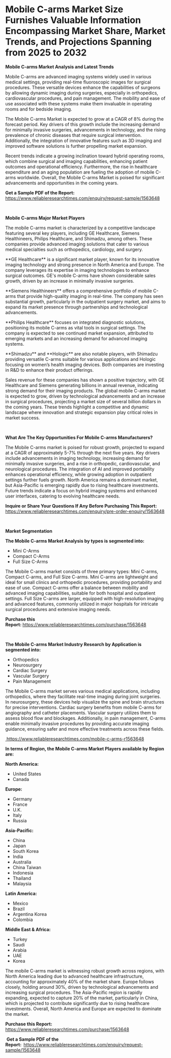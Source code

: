 <p><h1>Mobile C-arms Market Size Furnishes Valuable Information Encompassing Market Share, Market Trends, and Projections Spanning from 2025 to 2032</h1></p><p><strong>Mobile C-arms Market Analysis and Latest Trends</strong></p>
<p><p>Mobile C-arms are advanced imaging systems widely used in various medical settings, providing real-time fluoroscopic images for surgical procedures. These versatile devices enhance the capabilities of surgeons by allowing dynamic imaging during surgeries, especially in orthopedics, cardiovascular procedures, and pain management. The mobility and ease of use associated with these systems make them invaluable in operating rooms and for bedside imaging.</p><p>The Mobile C-arms Market is expected to grow at a CAGR of 8% during the forecast period. Key drivers of this growth include the increasing demand for minimally invasive surgeries, advancements in technology, and the rising prevalence of chronic diseases that require surgical intervention. Additionally, the integration of innovative features such as 3D imaging and improved software solutions is further propelling market expansion. </p><p>Recent trends indicate a growing inclination toward hybrid operating rooms, which combine surgical and imaging capabilities, enhancing patient outcomes and operational efficiency. Furthermore, the rise in healthcare expenditure and an aging population are fueling the adoption of mobile C-arms worldwide. Overall, the Mobile C-arms Market is poised for significant advancements and opportunities in the coming years.</p></p>
<p><strong>Get a Sample PDF of the Report:&nbsp;</strong> <a href="https://www.reliableresearchtimes.com/enquiry/request-sample/1563648?utm_campaign=2627&utm_medium=2&utm_source=Github&utm_content=ia&utm_term=13042025&utm_id=mobile-c-arms">https://www.reliableresearchtimes.com/enquiry/request-sample/1563648</a></p>
<p>&nbsp;</p>
<p><strong>Mobile C-arms Major Market Players</strong></p>
<p><p>The mobile C-arms market is characterized by a competitive landscape featuring several key players, including GE Healthcare, Siemens Healthineers, Philips Healthcare, and Shimadzu, among others. These companies provide advanced imaging solutions that cater to various medical specialties such as orthopedics, cardiology, and surgery.</p><p>**GE Healthcare** is a significant market player, known for its innovative imaging technology and strong presence in North America and Europe. The company leverages its expertise in imaging technologies to enhance surgical outcomes. GE's mobile C-arms have shown considerable sales growth, driven by an increase in minimally invasive surgeries.</p><p>**Siemens Healthineers** offers a comprehensive portfolio of mobile C-arms that provide high-quality imaging in real-time. The company has seen substantial growth, particularly in the outpatient surgery market, and aims to expand its market presence through partnerships and technological advancements.</p><p>**Philips Healthcare** focuses on integrated diagnostic solutions, positioning its mobile C-arms as vital tools in surgical settings. The company is expected to see continued market expansion, attributed to emerging markets and an increasing demand for advanced imaging systems.</p><p>**Shimadzu** and **Hologic** are also notable players, with Shimadzu providing versatile C-arms suitable for various applications and Hologic focusing on women’s health imaging devices. Both companies are investing in R&D to enhance their product offerings.</p><p>Sales revenue for these companies has shown a positive trajectory, with GE Healthcare and Siemens generating billions in annual revenue, indicating strong demand for their imaging products. The global mobile C-arms market is expected to grow, driven by technological advancements and an increase in surgical procedures, projecting a market size of several billion dollars in the coming years. These trends highlight a competitive and dynamic landscape where innovation and strategic expansion play critical roles in market success.</p></p>
<p>&nbsp;</p>
<p><strong>What Are The Key Opportunities For Mobile C-arms Manufacturers?</strong></p>
<p><p>The Mobile C-arms market is poised for robust growth, projected to expand at a CAGR of approximately 5-7% through the next five years. Key drivers include advancements in imaging technology, increasing demand for minimally invasive surgeries, and a rise in orthopedic, cardiovascular, and neurological procedures. The integration of AI and improved portability enhances operational efficiency, while growing adoption in outpatient settings further fuels growth. North America remains a dominant market, but Asia-Pacific is emerging rapidly due to rising healthcare investments. Future trends indicate a focus on hybrid imaging systems and enhanced user interfaces, catering to evolving healthcare needs.</p></p>
<p><strong>Inquire or Share Your Questions If Any Before Purchasing This Report:</strong> <a href="https://www.reliableresearchtimes.com/enquiry/pre-order-enquiry/1563648?utm_campaign=2627&utm_medium=2&utm_source=Github&utm_content=ia&utm_term=13042025&utm_id=mobile-c-arms">https://www.reliableresearchtimes.com/enquiry/pre-order-enquiry/1563648</a></p>
<p>&nbsp;</p>
<p><strong>Market Segmentation</strong></p>
<p><strong>The Mobile C-arms Market Analysis by types is segmented into:</strong></p>
<p><ul><li>Mini C-Arms</li><li>Compact C-Arms</li><li>Full Size C-Arms</li></ul></p>
<p><p>The Mobile C-arms market consists of three primary types: Mini C-arms, Compact C-arms, and Full Size C-arms. Mini C-arms are lightweight and ideal for small clinics and orthopedic procedures, providing portability and ease of use. Compact C-arms offer a balance between mobility and advanced imaging capabilities, suitable for both hospital and outpatient settings. Full Size C-arms are larger, equipped with high-resolution imaging and advanced features, commonly utilized in major hospitals for intricate surgical procedures and extensive imaging needs.</p></p>
<p><strong>Purchase this Report:&nbsp;</strong><a href="https://www.reliableresearchtimes.com/purchase/1563648?utm_campaign=2627&utm_medium=2&utm_source=Github&utm_content=ia&utm_term=13042025&utm_id=mobile-c-arms">https://www.reliableresearchtimes.com/purchase/1563648</a></p>
<p>&nbsp;</p>
<p><strong>The Mobile C-arms Market Industry Research by Application is segmented into:</strong></p>
<p><ul><li>Orthopedics</li><li>Neurosurgery</li><li>Cardiac Surgery</li><li>Vascular Surgery</li><li>Pain Management</li></ul></p>
<p><p>The Mobile C-arms market serves various medical applications, including orthopedics, where they facilitate real-time imaging during joint surgeries. In neurosurgery, these devices help visualize the spine and brain structures for precise interventions. Cardiac surgery benefits from mobile C-arms for angiography and catheter placements. Vascular surgery utilizes them to assess blood flow and blockages. Additionally, in pain management, C-arms enable minimally invasive procedures by providing accurate imaging guidance, ensuring safer and more effective treatments across these fields.</p></p>
<p><a href="https://www.reliableresearchtimes.com/mobile-c-arms-r1563648?utm_campaign=2627&utm_medium=2&utm_source=Github&utm_content=ia&utm_term=13042025&utm_id=mobile-c-arms">&nbsp;https://www.reliableresearchtimes.com/mobile-c-arms-r1563648</a></p>
<p><strong>In terms of Region, the Mobile C-arms Market Players available by Region are:</strong></p>
<p>
    <p> <strong> North America: </strong>
        <ul>
            <li>United States</li>
            <li>Canada</li>
        </ul>
        </p> 
    <p> <strong> Europe: </strong>
        <ul>
            <li>Germany</li>
            <li>France</li>
            <li>U.K.</li>
            <li>Italy</li>
            <li>Russia</li>
        </ul>
        </p> 
    <p> <strong> Asia-Pacific: </strong>
        <ul>
            <li>China</li>
            <li>Japan</li>
            <li>South Korea</li>
            <li>India</li>
            <li>Australia</li>
            <li>China Taiwan</li>
            <li>Indonesia</li>
            <li>Thailand</li>
            <li>Malaysia</li>
        </ul>
        </p> 
    <p> <strong> Latin America: </strong>
        <ul>
            <li>Mexico</li>
            <li>Brazil</li>
            <li>Argentina Korea</li>
            <li>Colombia</li>
        </ul>
        </p> 
    <p> <strong> Middle East & Africa: </strong>
        <ul>
            <li>Turkey</li>
            <li>Saudi</li>
            <li>Arabia</li>
            <li>UAE</li>
            <li>Korea</li>
        </ul>
    </p>
    </p>
<p><p>The mobile C-arms market is witnessing robust growth across regions, with North America leading due to advanced healthcare infrastructure, accounting for approximately 40% of the market share. Europe follows closely, holding around 30%, driven by technological advancements and increasing surgical procedures. The Asia-Pacific region is rapidly expanding, expected to capture 20% of the market, particularly in China, which is projected to contribute significantly due to rising healthcare investments. Overall, North America and Europe are expected to dominate the market.</p></p>
<p><strong>Purchase this Report: </strong><a href="https://www.reliableresearchtimes.com/purchase/1563648?utm_campaign=2627&utm_medium=2&utm_source=Github&utm_content=ia&utm_term=13042025&utm_id=mobile-c-arms">https://www.reliableresearchtimes.com/purchase/1563648</a></p>
<p>&nbsp;<strong>Get a Sample PDF of the Report:&nbsp;&nbsp;</strong><a href="https://www.reliableresearchtimes.com/enquiry/request-sample/1563648?utm_campaign=2627&utm_medium=2&utm_source=Github&utm_content=ia&utm_term=13042025&utm_id=mobile-c-arms">https://www.reliableresearchtimes.com/enquiry/request-sample/1563648</a></p>
<p><strong></strong></p>
<p><p></p><p></p><p></p></p>